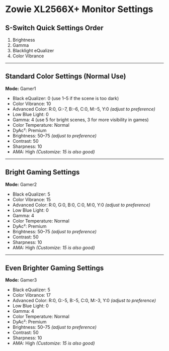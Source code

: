# Zowie XL2566X+ Monitor Settings

## S-Switch Quick Settings Order
1. Brightness  
2. Gamma  
3. Blacklight eQualizer  
4. Color Vibrance  

---

## Standard Color Settings (Normal Use)

**Mode:** Gamer1  
- Black eQualizer: 0 (use 1–5 if the scene is too dark)  
- Color Vibrance: 10  
- Advanced Color: R:0, G:-7, B:-6, C:0, M:-5, Y:0 *(adjust to preference)*  
- Low Blue Light: 0  
- Gamma: 4 (use 5 for bright scenes, 3 for more visibility in games)  
- Color Temperature: Normal  
- DyAc²: Premium  
- Brightness: 50–75 *(adjust to preference)*  
- Contrast: 50  
- Sharpness: 10  
- AMA: High *(Customize: 15 is also good)*  

---

## Bright Gaming Settings

**Mode:** Gamer2  
- Black eQualizer: 5  
- Color Vibrance: 15  
- Advanced Color: R:0, G:0, B:0, C:0, M:0, Y:0 *(adjust to preference)*  
- Low Blue Light: 0  
- Gamma: 4  
- Color Temperature: Normal  
- DyAc²: Premium  
- Brightness: 50–75 *(adjust to preference)*  
- Contrast: 50  
- Sharpness: 10  
- AMA: High *(Customize: 15 is also good)*  

---

## Even Brighter Gaming Settings

**Mode:** Gamer3  
- Black eQualizer: 5  
- Color Vibrance: 17  
- Advanced Color: R:0, G:-5, B:-5, C:0, M:-3, Y:0 *(adjust to preference)*  
- Low Blue Light: 0  
- Gamma: 4  
- Color Temperature: Normal  
- DyAc²: Premium  
- Brightness: 50–75 *(adjust to preference)*  
- Contrast: 50  
- Sharpness: 10  
- AMA: High *(Customize: 15 is also good)*  
